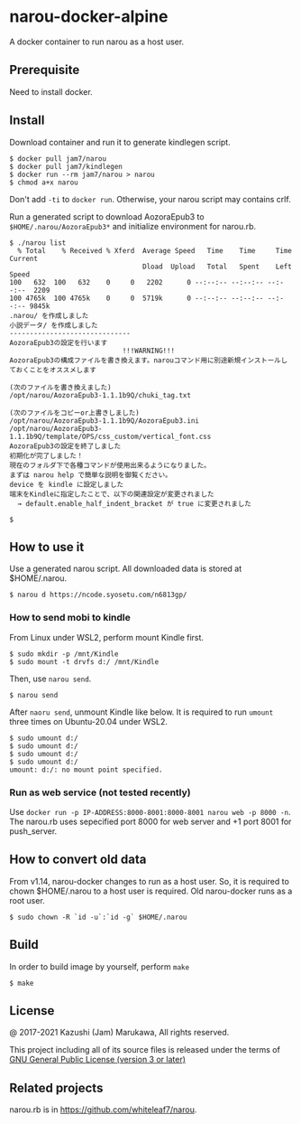 # narou-docker-alpine
A docker container to run narou as a host user.

## Prerequisite

Need to install docker.

## Install

Download container and run it to generate kindlegen script.

```shell-session
$ docker pull jam7/narou
$ docker pull jam7/kindlegen
$ docker run --rm jam7/narou > narou
$ chmod a+x narou
```

Don't add `-ti` to `docker run`.  Otherwise, your narou script may contains
crlf.

Run a generated script to download AozoraEpub3 to `$HOME/.narou/AozoraEpub3*`
and initialize environment for narou.rb.

```shell-session
$ ./narou list
  % Total    % Received % Xferd  Average Speed   Time    Time     Time  Current
                                 Dload  Upload   Total   Spent    Left  Speed
100   632  100   632    0     0   2202      0 --:--:-- --:--:-- --:--:--  2209
100 4765k  100 4765k    0     0  5719k      0 --:--:-- --:--:-- --:--:-- 9845k
.narou/ を作成しました
小説データ/ を作成しました
------------------------------
AozoraEpub3の設定を行います
                            !!!WARNING!!!
AozoraEpub3の構成ファイルを書き換えます。narouコマンド用に別途新規インストールしておくことをオススメします

(次のファイルを書き換えました)
/opt/narou/AozoraEpub3-1.1.1b9Q/chuki_tag.txt

(次のファイルをコピーor上書きしました)
/opt/narou/AozoraEpub3-1.1.1b9Q/AozoraEpub3.ini
/opt/narou/AozoraEpub3-1.1.1b9Q/template/OPS/css_custom/vertical_font.css
AozoraEpub3の設定を終了しました
初期化が完了しました！
現在のフォルダ下で各種コマンドが使用出来るようになりました。
まずは narou help で簡単な説明を御覧ください。
device を kindle に設定しました
端末をKindleに指定したことで、以下の関連設定が変更されました
  → default.enable_half_indent_bracket が true に変更されました

$
```

## How to use it

Use a generated narou script.  All downloaded data is stored at
$HOME/.narou.

```shell-session
$ narou d https://ncode.syosetu.com/n6813gp/
```

### How to send mobi to kindle

From Linux under WSL2, perform mount Kindle first.

```shell-session
$ sudo mkdir -p /mnt/Kindle
$ sudo mount -t drvfs d:/ /mnt/Kindle
```

Then, use `narou send`.

```shell-session
$ narou send
```

After `naoru send`, unmount Kindle like below.  It is required to run
`umount` three times on Ubuntu-20.04 under WSL2.

```shell-session
$ sudo umount d:/
$ sudo umount d:/
$ sudo umount d:/
$ sudo umount d:/
umount: d:/: no mount point specified.
```

### Run as web service (not tested recently)

Use `docker run -p IP-ADDRESS:8000-8001:8000-8001 narou web -p 8000 -n`.
The narou.rb uses sepecified port 8000 for web server and +1 port 8001
for push_server.

## How to convert old data

From v1.14, narou-docker changes to run as a host user.  So, it is required
to chown $HOME/.narou to a host user is required.  Old narou-docker runs as
a root user.

```shell-session
$ sudo chown -R `id -u`:`id -g` $HOME/.narou
```

## Build

In order to build image by yourself, perform `make`

```shell-session
$ make
```

## License

@ 2017-2021 Kazushi (Jam) Marukawa, All rights reserved.

This project including all of its source files is released under the terms of [GNU General Public License (version 3 or later)](http://www.gnu.org/licenses/gpl.txt)

## Related projects

narou.rb is in https://github.com/whiteleaf7/narou.
